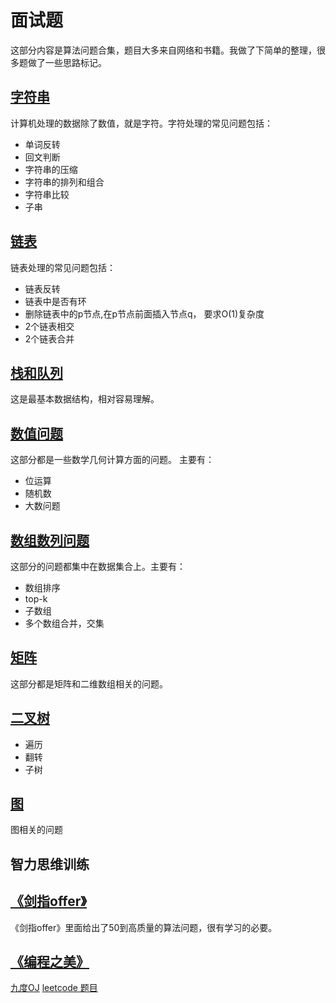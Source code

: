 # 面试题

这部分内容是算法问题合集，题目大多来自网络和书籍。我做了下简单的整理，很多题做了一些思路标记。


## [字符串](1%20字符串.md)

计算机处理的数据除了数值，就是字符。字符处理的常见问题包括：

* 单词反转  
* 回文判断  
* 字符串的压缩  
* 字符串的排列和组合  
* 字符串比较  
* 子串  

 

## [链表](2%20链表)

链表处理的常见问题包括：

* 链表反转
* 链表中是否有环
* 删除链表中的p节点,在p节点前面插入节点q， 要求O(1)复杂度
* 2个链表相交
* 2个链表合并


## [栈和队列](3%20堆和栈.md)

这是最基本数据结构，相对容易理解。



## [数值问题](4%20数值问题.md)

这部分都是一些数学几何计算方面的问题。  主要有：

* 位运算
* 随机数
* 大数问题


## [数组数列问题](5%20数组数列问题.md)


这部分的问题都集中在数据集合上。主要有：

* 数组排序
* top-k
* 子数组
* 多个数组合并，交集


## [矩阵](6%20矩阵.md)

这部分都是矩阵和二维数组相关的问题。


## [二叉树](7%20二叉树.md)


* 遍历
* 翻转
* 子树



## [图](8%20图.md)

图相关的问题



## 智力思维训练





## [《剑指offer》](剑指offer/README.md)

《剑指offer》里面给出了50到高质量的算法问题，很有学习的必要。


## [《编程之美》](编程之美/README.md)



[九度OJ](http://ac.jobdu.com/index.php)
[leetcode 题目](https://leetcode.com/)




